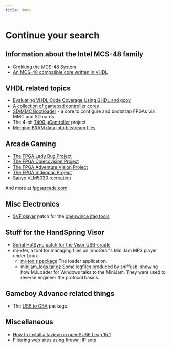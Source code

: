 ```yaml
---
title: Home
---
```

# Continue your search #

## Information about the Intel MCS-48 family ##
- [Grokking the MCS-48 System](mcs-48/mcs-48.pdf)
- [An MCS-48 compatible core written in VHDL](http://opencores.org/project,t48)

## VHDL related topics ##
- [Evaluating VHDL Code Coverage Using GHDL and gcov](ghdl_gcov/ghdl_gcov.html)
- [A collection of gamepad controller cores](http://opencores.org/project,gamepads)
- [SD/MMC Bootloader](http://opencores.org/project,spi_boot) - a core to configure and bootstrap FPGAs via MMC and SD cards
- The 4-bit [T400 µController](http://opencores.org/project,t400) project
- [Merging BRAM data into bitstream files](BRAM_Bitstreams.html)

## Arcade Gaming ##
- [The FPGA Lady Bug Project](https://www.fpgaarcade.com/kb/ladybug/)
- [The FPGA Colecovision Project](https://www.fpgaarcade.com/kb/colecovision/)
- [The FPGA Adventure Vision Project](https://www.fpgaarcade.com/kb/adventure-vision/)
- [The FPGA Videopac Project](https://www.fpgaarcade.com/kb/videopac/)
- [Sanyo VLM5030 recreation](https://www.fpgaarcade.com/tag/vlm5030/)

And more at [fpgaarcade.com](http://www.fpgaarcade.com/).

## Misc Electronics ##
- [SVF player](http://sourceforge.net/tracker/index.php?func=detail&aid=1074347&group_id=52603&atid=469852) patch for the [openwince jtag tools](http://openwince.sourceforge.net/jtag.php)

## Stuff for the HandSpring Visor ##
- [Serial HotSync patch for the Visor USB-cradle](visor_cradle/serial_patch.html)
- mj-xfer, a tool for managing files on InnoGear's MiniJam MP3 player under Linux
  - [mj-tools package](http://sourceforge.net/projects/mj-tools/) The loader application.
  - [minijam_logs.tar.gz](mj-xfer/minijam_logs.tar.gz) Some logfiles produced by sniffusb, showing how MJLoader for Windows talks to the MiniJam. They were used to reverse engineer the protocol basics.

## Gameboy Advance related things ##
- The [USB to GBA](usb_gba/usb_gba.html) package.

## Miscellaneous
- [How to install alfaview on openSUSE Leap 15.1](misc/alfaview.html)
- [Filtering web sites using firewall IP sets](misc/openwrt_ipset.html)

